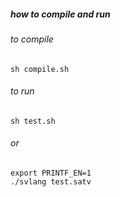 ##### how to compile and run
###### to compile 
```
sh compile.sh
```
###### to run
```
sh test.sh
```
###### or
```
export PRINTF_EN=1
./svlang test.satv
```
